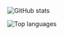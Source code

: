 ![GitHub stats](https://github-readme-stats.vercel.app/api?username=tkhapchaev&show_icons=true&include_all_commits=true&theme=tokyonight)

![Top languages](https://github-readme-stats.vercel.app/api/top-langs/?username=tkhapchaev&layout=compact&hide=jupyter%20notebook&langs_count=10&theme=tokyonight)
